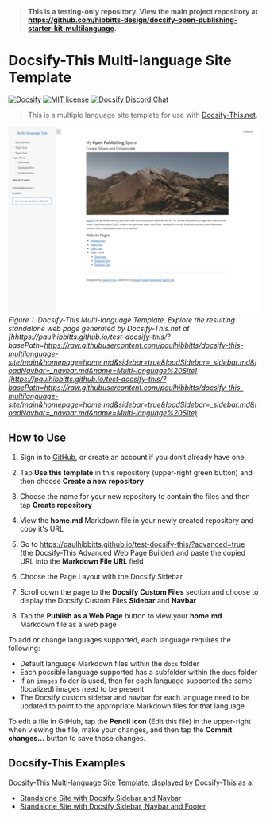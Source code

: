 > **This is a testing-only repository. View the main project repository at https://github.com/hibbitts-design/docsify-open-publishing-starter-kit-multilanguage.**

# Docsify-This Multi-language Site Template

[![Docsify](https://img.shields.io/npm/v/docsify?label=docsify)](https://docsify.js.org/)
[![MIT license](https://img.shields.io/badge/License-MIT-blue.svg)](https://github.com/hibbitts-design/docsify-open-course-starter-kit/blob/main/LICENSE)
<a href="https://discord.gg/zT8eS8ZG">
    <img src="https://img.shields.io/badge/chat-on%20discord-7289DA.svg" alt="Docsify Discord Chat" />
</a>

> This is a multiple language site template for use with [Docsify-This.net](https://docsify-this.net/#/).

![ Docsify-This Multi-language Site Template](screenshot.png)
_Figure 1. Docsify-This Multi-language Template. Explore the resulting standalone web page generated by Docsify-This.net at [hhttps://paulhibbitts.github.io/test-docsify-this/?basePath=https://raw.githubusercontent.com/paulhibbitts/docsify-this-multilanguage-site/main&homepage=home.md&sidebar=true&loadSidebar=_sidebar.md&loadNavbar=_navbar.md&name=Multi-language%20Site](https://paulhibbitts.github.io/test-docsify-this/?basePath=https://raw.githubusercontent.com/paulhibbitts/docsify-this-multilanguage-site/main&homepage=home.md&sidebar=true&loadSidebar=_sidebar.md&loadNavbar=_navbar.md&name=Multi-language%20Site)_

How to Use
---

1. Sign in to [GitHub](https://github.com), or create an account if you don’t already have one.

2. Tap **Use this template** in this repository (upper-right green button) and then choose **Create a new repository**

3. Choose the name for your new repository to contain the files and then tap **Create repository**

4. View the **home.md** Markdown file in your newly created repository and copy it's URL

5. Go to https://paulhibbitts.github.io/test-docsify-this/?advanced=true (the Docsify-This Advanced Web Page Builder) and paste the copied URL into the **Markdown File URL** field

6. Choose the Page Layout with the Docsify Sidebar

7. Scroll down the page to the **Docsify Custom Files** section and choose to display the Docsify Custom Files **Sidebar** and **Navbar**

8. Tap the **Publish as a Web Page** button to view your **home.md** Markdown file as a web page 

To add or change languages supported, each language requires the following:
* Default language Markdown files within the `docs` folder 
* Each possible language supported has a subfolder within the  `docs` folder
* If an `images` folder is used, then for each language supported the same (localized) images need to be present
* The Docsify custom sidebar and navbar for each language need to be updated to point to the appropriate Markdown files for that language 

To edit a file in GitHub, tap the **Pencil icon** (Edit this file) in the upper-right when viewing the file, make your changes, and then tap the **Commit changes...** button to save those changes.

Docsify-This Examples
---

[Docsify-This Multi-language Site Template](https://github.com/hibbitts-design/docsify-this-multilanguage-site), displayed by Docsify-This as a:
* [Standalone Site with Docsify Sidebar and Navbar](https://docsify-this.net/?basePath=https://raw.githubusercontent.com/paulhibbitts/docsify-this-multilanguage-site/main&homepage=home.md&sidebar=true&loadSidebar=_sidebar.md&loadNavbar=_navbar.md&name=Multi-language%20Site)
* [Standalone Site with Docsify Sidebar, Navbar and Footer](https://docsify-this.net/?basePath=https://raw.githubusercontent.com/paulhibbitts/docsify-this-multilanguage-site/main&homepage=home.md&sidebar=true&loadSidebar=_sidebar.md&loadNavbar=_navbar.md&loadFooter=_footer.md&hide-credits=true&name=Multi-language%20Site)  
